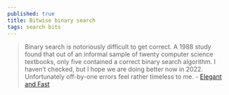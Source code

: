 ```yaml
---
published: true
title: Bitwise binary search
tags: search bits
---
```

> Binary search is notoriously difficult to get correct. A 1988 study found that out of an informal sample of twenty computer science textbooks, only five contained a correct binary search algorithm. I haven’t checked, but I hope we are doing better now in 2022. Unfortunately off-by-one errors feel rather timeless to me. - [Elegant and Fast](https://orlp.net/blog/bitwise-binary-search/)
